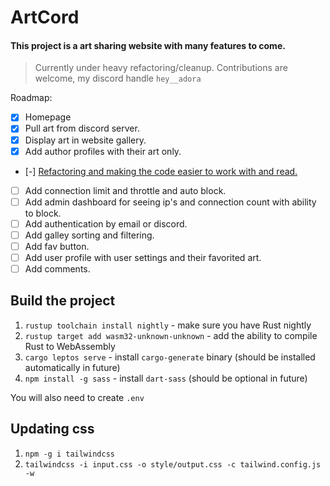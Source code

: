 # ArtCord

#### This project is a art sharing website with many features to come.

> Currently under heavy refactoring/cleanup. Contributions are welcome, my discord handle `hey__adora`

Roadmap:
- [x] Homepage
- [x] Pull art from discord server.
- [x] Display art in website gallery.
- [x] Add author profiles with their art only.
- [-] [Refactoring and making the code easier to work with and read.](https://github.com/hey-adora/artcord/issues/1)
- [ ] Add connection limit and throttle and auto block.
- [ ] Add admin dashboard for seeing ip's and connection count with ability to block.
- [ ] Add authentication by email or discord.
- [ ] Add galley sorting and filtering.
- [ ] Add fav button.
- [ ] Add user profile with user settings and their favorited art.
- [ ] Add comments.

## Build the project



1. `rustup toolchain install nightly` - make sure you have Rust nightly
2. `rustup target add wasm32-unknown-unknown` - add the ability to compile Rust to WebAssembly
3. `cargo leptos serve` - install `cargo-generate` binary (should be installed automatically in future)
4. `npm install -g sass` - install `dart-sass` (should be optional in future)

You will also need to create `.env`

## Updating css
1. `npm -g i tailwindcss`
1. `tailwindcss -i input.css -o style/output.css -c tailwind.config.js -w`
